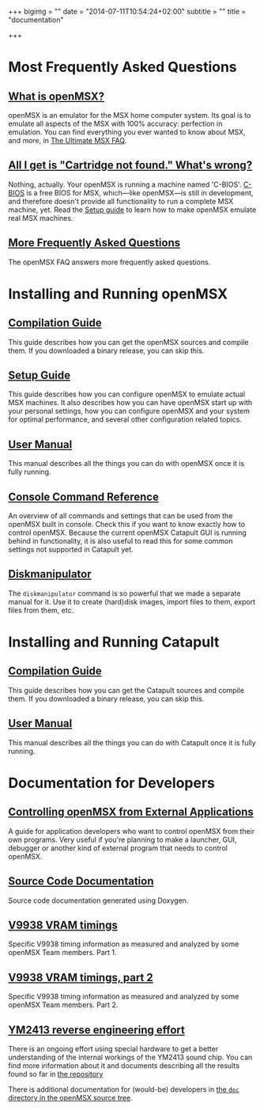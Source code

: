 +++
bigimg = ""
date = "2014-07-11T10:54:24+02:00"
subtitle = ""
title = "documentation"

+++

# Most Frequently Asked Questions

## [What is openMSX?](http://en.wikipedia.org/wiki/OpenMSX)

openMSX is an emulator for the MSX home computer system. Its goal is to emulate all
aspects of the MSX with 100% accuracy: perfection in emulation. 
You can find everything you ever wanted to know about MSX, and more, in
[The Ultimate MSX FAQ](http://faq.msxnet.org/).

## [All I get is "Cartridge not found." What's wrong?](/manual/faq.html#c-bios)

Nothing, actually. Your openMSX is running a machine named 'C-BIOS'.
[C-BIOS](http://cbios.sourceforge.net/) is a free BIOS
for MSX, which&mdash;like openMSX&mdash;is still in development, and
therefore doesn't provide all functionality to run a complete MSX
machine, yet. 
Read the [Setup guide](/manual/setup.html)
to learn how to make openMSX emulate real MSX machines.

## [More Frequently Asked Questions](/manual/faq.html)

The openMSX FAQ answers more frequently asked questions.

# Installing and Running openMSX

## [Compilation Guide](/manual/compile.html)

This guide describes how you can get the openMSX sources and compile
them. If you downloaded a binary release, you can skip this.

## [Setup Guide](/manual/setup.html)

This guide describes how you can configure openMSX to emulate
actual MSX machines.  It also describes how you can have openMSX
start up with your personal settings, how you can configure openMSX
and your system for optimal performance, and several other
configuration related topics.

## [User Manual](/manual/user.html)

This manual describes all the things you can do with openMSX once
it is fully running.

## [Console Command Reference](/manual/commands.html)

An overview of all commands and settings that can be used from the openMSX built in console. Check this if you want to know exactly how to control openMSX. Because the current openMSX Catapult GUI is running behind in functionality, it is also useful to read this for some common settings not supported in Catapult yet.

## [Diskmanipulator](/manual/diskmanipulator.html)

The <code>diskmanipulator</code> command is so powerful that we made a separate
manual for it. Use it to create (hard)disk images, import files to them, export
files from them, etc.

# Installing and Running Catapult

## [Compilation Guide](/catapult-manual/compile.html)

This guide describes how you can get the Catapult sources and
compile them. If you downloaded a binary release, you can skip this.

## [User Manual](/catapult-manual/user.html)

This manual describes all the things you can do with Catapult
once it is fully running.

# Documentation for Developers

## [Controlling openMSX from External Applications](/manual/openmsx-control.html)

A guide for application developers who want to control openMSX from their own programs. Very useful if you're planning to make a launcher, GUI, debugger or another kind of external program that needs to control openMSX.

## [Source Code Documentation](/doxygen)

Source code documentation generated using Doxygen.

## [V9938 VRAM timings](/vdp-vram-timing/vdp-timing.html)

Specific V9938 timing information as measured and analyzed by some openMSX Team members. Part 1.

## [V9938 VRAM timings, part 2](/vdp-vram-timing/vdp-timing-2.html)

Specific V9938 timing information as measured and analyzed by some openMSX Team members. Part 2.

## [YM2413 reverse engineering effort](https://github.com/andete/ym2413)

There is an ongoing effort using special hardware to get a better understanding of the internal workings of the YM2413 sound chip. You can find more information about it and documents describing all the results found so far in [the repository](https://github.com/andete/ym2413)

There is additional documentation for (would-be) developers in [the <code>doc</code> directory in the openMSX source tree](https://github.com/openMSX/openMSX/tree/master/doc).

